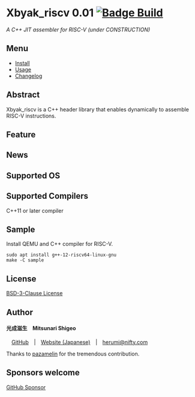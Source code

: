 
# Xbyak_riscv 0.01 [![Badge Build]][Build Status]

*A C++ JIT assembler for RISC-V (under CONSTRUCTION)*

## Menu

- [Install]
- [Usage]
- [Changelog]

## Abstract

Xbyak_riscv is a C++ header library that enables dynamically to assemble RISC-V instructions.

## Feature


## News


## Supported OS


## Supported Compilers

C++11 or later compiler

## Sample
Install QEMU and C++ compiler for RISC-V.
```
sudo apt install g++-12-riscv64-linux-gnu
make -C sample
```


## License

[BSD-3-Clause License](http://opensource.org/licenses/BSD-3-Clause)

## Author

#### 光成滋生 Mitsunari Shigeo
 [GitHub](https://github.com/herumi) | [Website (Japanese)](http://herumi.in.coocan.jp/) | [herumi@nifty.com](mailto:herumi@nifty.com)

Thanks to [pazamelin](https://github.com/pazamelin) for the tremendous contribution.

## Sponsors welcome
[GitHub Sponsor](https://github.com/sponsors/herumi)

<!----------------------------------------------------------------------------->

[Badge Build]: https://github.com/herumi/xbyak_riscv/actions/workflows/main.yml/badge.svg
[Build Status]: https://github.com/herumi/xbyak_riscv/actions/workflows/main.yml

[License]: COPYRIGHT

[Changelog]: doc/changelog.md
[Install]: doc/install.md
[Usage]: doc/usage.md


